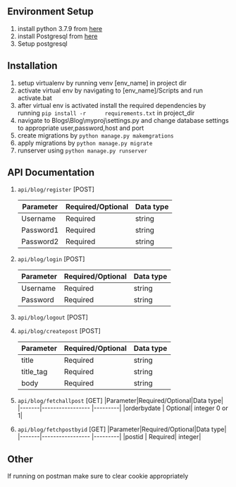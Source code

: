 ## Environment Setup

1. install python 3.7.9 from [here](https://www.python.org/downloads/)
2. install Postgresql from [here](https://www.postgresql.org/download/)
3. Setup postgresql


## Installation

1. setup virtualenv by running venv [env_name] in project dir
2. activate virtual env by navigating to [env_name]/Scripts and run activate.bat
3. after virtual env is activated install the required dependencies by running `pip install -r      requirements.txt` in project_dir
4. navigate to Blogs\Blog\myproj\settings.py and change database settings to appropriate user,password,host and port
5. create migrations by `python manage.py makemgrations`
6. apply migrations by `python manage.py migrate`
7. runserver using `python manage.py runserver`


## API Documentation

1. `api/blog/register` [POST]
    
    |Parameter|Required/Optional|Data type|
    |-------|----------------- |---------|
    |Username|         Required|   string|
    |Password1|        Required|   string|
    |Password2|        Required|   string|

2. `api/blog/login` [POST]
    
    |Parameter|Required/Optional|Data type|
    |-------|----------------- |---------|
    |Username|         Required|   string|
    |Password|         Required|   string|


3. `api/blog/logout` [POST]


4. `api/blog/createpost` [POST]

    |Parameter|Required/Optional|Data type|
    |-------|----------------- |---------|
    |title  |          Required|   string|
    |title_tag|        Required|   string|
    |body|             Required|   string|

5. `api/blog/fetchallpost` [GET]
    |Parameter|Required/Optional|Data type|
    |-------|----------------- |---------|
    |orderbydate  |          Optional|   integer 0 or 1|

6. `api/blog/fetchpostbyid` [GET]
    |Parameter|Required/Optional|Data type|
    |-------|----------------- |---------|
    |postid  |          Required|   integer|


## Other

If running on postman make sure to clear cookie appropriately